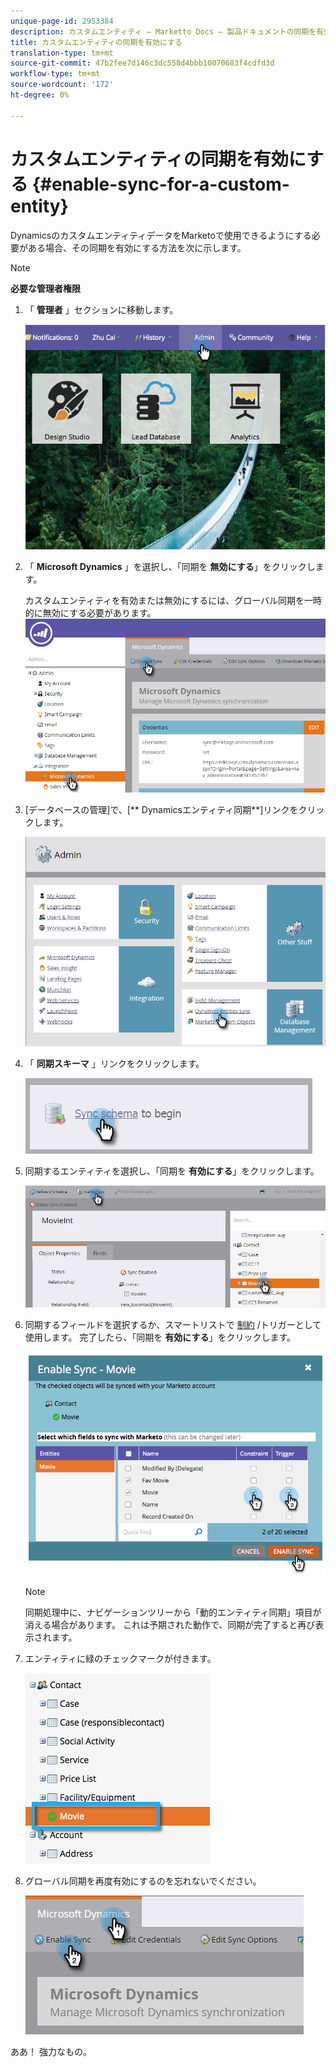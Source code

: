 ```yaml
---
unique-page-id: 2953384
description: カスタムエンティティ — Marketto Docs — 製品ドキュメントの同期を有効にする
title: カスタムエンティティの同期を有効にする
translation-type: tm+mt
source-git-commit: 47b2fee7d146c3dc558d4bbb10070683f4cdfd3d
workflow-type: tm+mt
source-wordcount: '172'
ht-degree: 0%

---
```



# カスタムエンティティの同期を有効にする {#enable-sync-for-a-custom-entity}

DynamicsのカスタムエンティティデータをMarketoで使用できるようにする必要がある場合、その同期を有効にする方法を次に示します。

>[!NOTE]
>
>**必要な管理者権限**

1. 「 **管理者** 」セクションに移動します。

   ![](assets/image2014-10-20-14-3a32-3a16.png)

1. 「 **Microsoft Dynamics** 」を選択し、「同期を **無効にする**」をクリックします。

   カスタムエンティティを有効または無効にするには、グローバル同期を一時的に無効にする必要があります。
   ![](assets/image2015-11-10-9-3a0-3a6.png)

1. [データベースの管理]で、[** Dynamicsエンティティ同期**]リンクをクリックします。

   ![](assets/image2015-11-10-9-3a6-3a55.png)

1. 「 **同期スキーマ** 」リンクをクリックします。

   ![](assets/image2015-11-10-9-3a41-3a37.png)

1. 同期するエンティティを選択し、「同期を **有効にする**」をクリックします。

   ![](assets/image2015-11-10-9-3a44-3a35.png)

1. 同期するフィールドを選択するか、スマートリストで [制約](../../../../../product-docs/core-marketo-concepts/smart-lists-and-static-lists/using-smart-lists/add-a-constraint-to-a-smart-list-filter.md) /トリガーとして使用します。 完了したら、「同期を **有効にする**」をクリックします。

   ![](assets/image2014-10-20-14-3a32-3a55.png)

   >[!NOTE]
   >
   >同期処理中に、ナビゲーションツリーから「動的エンティティ同期」項目が消える場合があります。 これは予期された動作で、同期が完了すると再び表示されます。

1. エンティティに緑のチェックマークが付きます。

   ![](assets/image2014-10-20-14-3a33-3a4.png)

1. グローバル同期を再度有効にするのを忘れないでください。

   ![](assets/image2015-11-10-9-3a48-3a35.png)

ああ！ 強力なもの。
